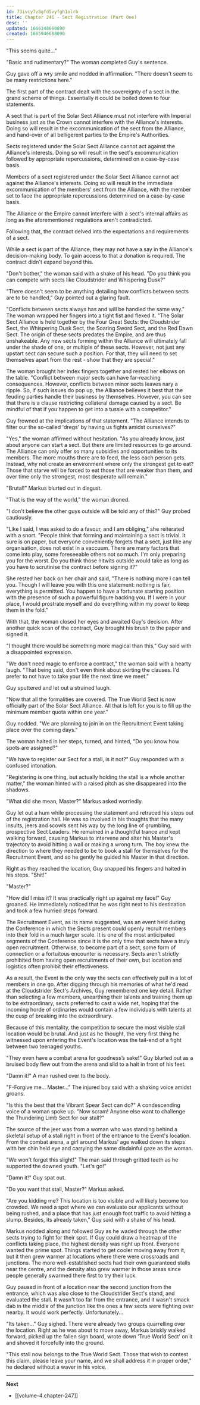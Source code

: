 ```yaml
---
id: 73ivcy7v8gfd5vyfgh1olrb
title: Chapter 246 - Sect Registration (Part One)
desc: ''
updated: 1666348660890
created: 1665946688090
---
```


"This seems quite..."

"Basic and rudimentary?" The woman completed Guy's sentence.

Guy gave off a wry smile and nodded in affirmation. "There doesn't seem to be many restrictions here."

The first part of the contract dealt with the sovereignty of a sect in the grand scheme of things. Essentially it could be boiled down to four statements.

A sect that is part of the Solar Sect Alliance must not interfere with Imperial business just as the Crown cannot interfere with the Alliance's interests. Doing so will result in the excommunication of the sect from the Alliance, and hand-over of all belligerent parties to the Empire's Authorities.

Sects registered under the Solar Sect Alliance cannot act against the Alliance's interests. Doing so will result in the sect's excommunication followed by appropriate repercussions, determined on a case-by-case basis.

Members of a sect registered under the Solar Sect Alliance cannot act against the Alliance's interests. Doing so will result in the immediate excommunication of the members' sect from the Alliance, with the member set to face the appropriate repercussions determined on a case-by-case basis.

The Alliance or the Empire cannot interfere with a sect's internal affairs as long as the aforementioned regulations aren't contradicted.

Following that, the contract delved into the expectations and requirements of a sect.

While a sect is part of the Alliance, they may not have a say in the Alliance's decision-making body. To gain access to that a donation is required. The contract didn't expand beyond this.

"Don't bother," the woman said with a shake of his head. "Do you think you can compete with sects like Cloudstrider and Whispering Dusk?"

"There doesn't seem to be anything detailing how conflicts between sects are to be handled," Guy pointed out a glaring fault.

"Conflicts between sects always has and will be handled the same way." The woman wrapped her fingers into a tight fist and flexed it. "The Solar Sect Alliance is held together by the Four Great Sects: the Cloudstrider Sect, the Whispering Dusk Sect, the Soaring Sword Sect, and the Red Dawn Sect. The origin of these sects predates the Empire, and are thus unshakeable. Any new sects forming within the Alliance will ultimately fall under the shade of one, or multiple of these sects. However, not just any upstart sect can secure such a position. For that, they will need to set themselves apart from the rest - show that they are special."

The woman brought her index fingers together and rested her elbows on the table. "Conflict between major sects can have far-reaching consequences. However, conflicts between minor sects leaves nary a ripple. So, if such issues do pop up, the Alliance believes it best that the feuding parties handle their business by themselves. However, you can see that there is a clause restricting collateral damage caused by a sect. Be mindful of that if you happen to get into a tussle with a competitor."

Guy frowned at the implications of that statement. "The Alliance intends to filter our the so-called 'dregs' by having us fights amidst ourselves?"

"Yes," the woman affirmed without hesitation. "As you already know, just about anyone can start a sect. But there are limited resources to go around. The Alliance can only offer so many subsidies and opportunities to its members. The more mouths there are to feed, the less each person gets. Instead, why not create an environment where only the strongest get to eat? Those that starve will be forced to eat those that are weaker than them, and over time only the strongest, most desperate will remain."

"Brutal!" Markus blurted out in disgust.

"That is the way of the world," the woman droned.

"I don't believe the other guys outside will be told any of this?" Guy probed cautiously.

"Like I said, I was asked to do a favour, and I am obliging," she reiterated with a snort. "People think that forming and maintaining a sect is trivial. It sure is on paper, but everyone conveniently forgets that a sect, just like any organisation, does not exist in a vaccuum. There are many factors that come into play, some foreseeable others not so much. I'm only preparing you for the worst. Do you think those nitwits outside would take as long as you have to scrutinise the contract before signing it?"

She rested her back on her chair and said, "There is nothing more I can tell you. Though I will leave you with this one statement: nothing is fair, everything is permitted. You happen to have a fortunate starting position with the presence of such a powerful figure backing you. If I were in your place, I would prostrate myself and do everything within my power to keep them in the fold."

With that, the woman closed her eyes and awaited Guy's decision. After another quick scan of the contract, Guy brought his brush to the paper and signed it.

"I thought there would be something more magical than this," Guy said with a disappointed expression.

"We don't need magic to enforce a contract," the woman said with a hearty laugh. "That being said, don't even think about skirting the clauses. I'd prefer to not have to take your life the next time we meet."

Guy sputtered and let out a strained laugh.

"Now that all the formalities are covered. The True World Sect is now officially part of the Solar Sect Alliance. All that is left for you is to fill up the minimum member quota within one year."

Guy nodded. "We are planning to join in on the Recruitment Event taking place over the coming days."

The woman halted in her steps, turned, and hinted, "Do you know how spots are assigned?"

"We have to register our Sect for a stall, is it not?" Guy responded with a confused intonation.

"Registering is one thing, but actually holding the stall is a whole another matter," the woman hinted with a raised pitch as she disappeared into the shadows.

"What did she mean, Master?" Markus asked worriedly.

Guy let out a hum while processing the statement and retraced his steps out of the registration hall. He was so involved in his thoughts that the many insults, jeers and scowls sent his way by the long line of grumbling, prospective Sect Leaders. He remained in a thoughtful trance and kept walking forward, causing Markus to intervene and alter his Master's trajectory to avoid hitting a wall or making a wrong turn. The boy knew the direction to where they needed to be to book a stall for themselves for the Recruitment Event, and so he gently he guided his Master in that direction.

Right as they reached the location, Guy snapped his fingers and halted in his steps. "Shit!"

"Master?"

"How did I miss it? It was practically right up against my face!" Guy groaned. He immediately noticed that he was right next to his destination and took a few hurried steps forward.

The Recruitment Event, as its name suggested, was an event held during the Conference in which the Sects present could openly recruit members into their fold in a much larger scale. It is one of the most anticipated segments of the Conference since it is the only time that sects have a truly open recruitment. Otherwise, to become part of a sect, some form of connection or a fortuitous encounter is necessary. Sects aren't strictly prohibited from having open recruitments of their own, but location and logistics often prohibit their effectiveness.

As a result, the Event is the only way the sects can effectively pull in a lot of members in one go. After digging through his memories of what he'd read at the Cloudstrider Sect's Archives, Guy remembered one key detail. Rather than selecting a few members, unearthing their talents and training them up to be extraordinary, sects preferred to cast a wide net, hoping that the incoming horde of ordinaries would contain a few individuals with talents at the cusp of breaking into the extraordinary.

Because of this mentality, the competition to secure the most visible stall location would be brutal. And just as he thought, the very first thing he witnessed upon entering the Event's location was the tail-end of a fight between two teenaged youths.

"They even have a combat arena for goodness’s sake!" Guy blurted out as a bruised body flew out from the arena and slid to a halt in front of his feet.

"Damn it!" A man rushed over to the body.

"F-Forgive me... Master..." The injured boy said with a shaking voice amidst groans.

"Is this the best that the Vibrant Spear Sect can do?" A condescending voice of a woman spoke up. "Now scram! Anyone else want to challenge the Thundering Limb Sect for our stall?"

The source of the jeer was from a woman who was standing behind a skeletal setup of a stall right in front of the entrance to the Event's location. From the combat arena, a girl around Markus' age walked down its steps with her chin held eye and carrying the same disdainful gaze as the woman.

"We won't forget this slight!" The man said through gritted teeth as he supported the downed youth. "Let's go!"

"Damn it!" Guy spat out.

"Do you want that stall, Master?" Markus asked.

"Are you kidding me? This location is too visible and will likely become too crowded. We need a spot where we can evaluate our applicants without being rushed, and a place that has just enough foot traffic to avoid hitting a slump. Besides, its already taken," Guy said with a shake of his head.

Markus nodded along and followed Guy as he waded through the other sects trying to fight for their spot. If Guy could draw a heatmap of the conflicts taking place, the highest density was right up front. Everyone wanted the prime spot. Things started to get cooler moving away from it, but it then grew warmer at locations where there were crossroads and junctions. The more well-established sects had their own guaranteed stalls near the centre, and the density also grew warmer in those areas since people generally swarmed there first to try their luck.

Guy paused in front of a location near the second junction from the entrance, which was also close to the Cloudstrider Sect's stand, and evaluated the stall. It wasn't too far from the entrance, and it wasn't smack dab in the middle of the junction like the ones a few sects were fighting over nearby. It would work perfectly. Unfortunately...

"Its taken..." Guy sighed. There were already two groups quarrelling over the location. Right as he was about to move away, Markus briskly walked forward, picked up the fallen sign board, wrote down 'True World Sect' on it and shoved it forcefully into the ground.

"This stall now belongs to the True World Sect. Those that wish to contest this claim, please leave your name, and we shall address it in proper order," he declared without a waver in his voice.

____

**Next**
* [[volume-4.chapter-247]]